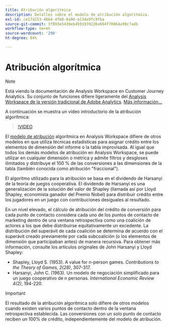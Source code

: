```yaml
---
title: Atribución algorítmica
description: Detalles sobre el modelo de atribución algorítmica.
exl-id: ce174253-4864-4fb0-8a96-a134a9fc9fba
source-git-commit: 3f893e5430eb4591939226e694f70064a90c7adb
workflow-type: tm+mt
source-wordcount: '298'
ht-degree: 84%

---
```


# Atribución algorítmica

>[!NOTE]
>
>Está viendo la documentación de Analysis Workspace en Customer Journey Analytics. Su conjunto de funciones difiere ligeramente del [Analysis Workspace de la versión tradicional de Adobe Analytics](https://experienceleague.adobe.com/docs/analytics/analyze/analysis-workspace/home.html?lang=es). [Más información...](/help/getting-started/cja-aa.md)

A continuación se muestra un vídeo introductorio de la atribución algorítmica:

>[!VIDEO](https://video.tv.adobe.com/v/36205/?quality=12)

El [modelo de atribución](models.md) algorítmica en Analysis Workspace difiere de otros modelos en que utiliza técnicas estadísticas para asignar crédito entre los elementos de dimensión del informe o la tabla improvisada. Al igual que todos los demás modelos de atribución en Analysis Workspace, se puede utilizar en cualquier dimensión o métrica y admite filtros y desgloses ilimitados y distribuye el 100 % de las conversiones a las dimensiones de la tabla (también conocida como atribución &quot;fraccional&quot;).

El algoritmo utilizado para la atribución se basa en el dividendo de Harsanyi de la teoría de juegos cooperativa. El dividendo de Harsanyi es una generalización de la solución del valor de Shapley (llamada así por Lloyd Shapley, economista ganador del Premio Nobel) para distribuir crédito entre los jugadores en un juego con contribuciones desiguales al resultado.

En un nivel elevado, el cálculo de atribución del crédito de conversión para cada punto de contacto considera cada uno de los puntos de contacto de marketing dentro de una ventana retrospectiva como una coalición de actores a los que debe distribuirse equitativamente un excedente. La distribución del superávit de cada coalición se determina de acuerdo con el superávit creado previamente por cada subcoalición (o los elementos de dimensión que participaban antes) de manera recursiva. Para obtener más información, consulte los artículos originales de John Harsanyi y Lloyd Shapley:

* Shapley, Lloyd S. (1953). A value for n-person games. *Contributions to the Theory of Games, 2(28)*, 307-317.
* Harsanyi, John C. (1963). Un modelo de negociación simplificado para un juego cooperativo de n personas. *International Economic Review 4(2)*, 194-220.

>[!IMPORTANT]
>
>El resultado de la atribución algorítmica solo difiere de otros modelos cuando existen varios puntos de contacto dentro de la ventana retrospectiva establecida. Las conversiones con un solo punto de contacto reciben un 100% de crédito, independientemente del modelo de atribución.
